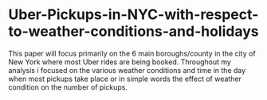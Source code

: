# Uber-Pickups-in-NYC-with-respect-to-weather-conditions-and-holidays
This paper will focus primarily on the 6 main boroughs/county in the city of New York where most Uber rides are being booked. Throughout my analysis i focused on the various weather conditions and time in the day when most pickups take place or in simple words the effect of weather condition on the number of pickups.

